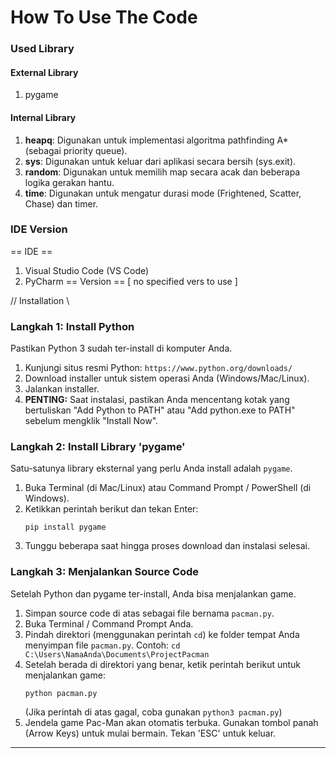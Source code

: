 # How To Use The Code #

### Used Library 
#### External Library
1. pygame
#### Internal Library
1. **heapq**: Digunakan untuk implementasi algoritma pathfinding A* (sebagai priority queue).
2. **sys**: Digunakan untuk keluar dari aplikasi secara bersih (sys.exit).
3. **random**: Digunakan untuk memilih map secara acak dan beberapa logika gerakan hantu.
4. **time**: Digunakan untuk mengatur durasi mode (Frightened, Scatter, Chase) dan timer.

### IDE Version 
== IDE ==
1. Visual Studio Code (VS Code)
2. PyCharm
== Version ==
[ no specified vers to use ]

// Installation \\
### Langkah 1: Install Python
Pastikan Python 3 sudah ter-install di komputer Anda.
1.  Kunjungi situs resmi Python: `https://www.python.org/downloads/`
2.  Download installer untuk sistem operasi Anda (Windows/Mac/Linux).
3.  Jalankan installer.
4.  **PENTING:** Saat instalasi, pastikan Anda mencentang kotak yang bertuliskan "Add Python to PATH" atau "Add python.exe to PATH" sebelum mengklik "Install Now".

### Langkah 2: Install Library 'pygame'
Satu-satunya library eksternal yang perlu Anda install adalah `pygame`.
1.  Buka Terminal (di Mac/Linux) atau Command Prompt / PowerShell (di Windows).
2.  Ketikkan perintah berikut dan tekan Enter:
    ```
    pip install pygame
    ```
3.  Tunggu beberapa saat hingga proses download dan instalasi selesai.

### Langkah 3: Menjalankan Source Code
Setelah Python dan pygame ter-install, Anda bisa menjalankan game.
1.  Simpan source code di atas sebagai file bernama `pacman.py`.
2.  Buka Terminal / Command Prompt Anda.
3.  Pindah direktori (menggunakan perintah `cd`) ke folder tempat Anda menyimpan file `pacman.py`.
    Contoh:
    `cd C:\Users\NamaAnda\Documents\ProjectPacman`
4.  Setelah berada di direktori yang benar, ketik perintah berikut untuk menjalankan game:
    ```
    python pacman.py
    ```
    (Jika perintah di atas gagal, coba gunakan `python3 pacman.py`)
5.  Jendela game Pac-Man akan otomatis terbuka. Gunakan tombol panah (Arrow Keys) untuk mulai bermain. Tekan 'ESC' untuk keluar.
---------------------------------
